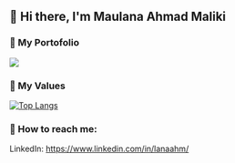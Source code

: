 ## 👋 Hi there, I'm Maulana Ahmad Maliki

### 🎨 My Portofolio
[<img src ="https://img.shields.io/badge/portfolio-web-%23.svg?&style=for-the-badge&logo=&logoColor=white%22">](https://lanaahm.github.io/)

### 🌱 My Values
[![Top Langs](https://github-readme-stats.vercel.app/api/top-langs/?username=lanaahm&layout=compact)](https://github.com/lanaahm?tab=repositories)

### 📮 How to reach me:
LinkedIn: https://www.linkedin.com/in/lanaahm/
